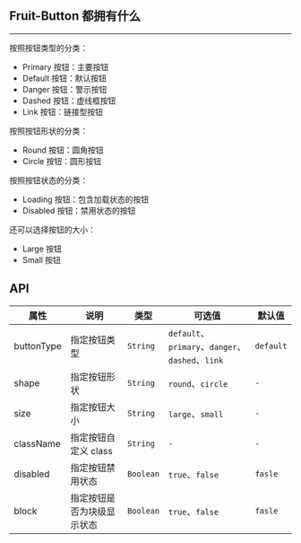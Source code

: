 ## Fruit-Button 都拥有什么

---

按照按钮类型的分类：

- Primary 按钮：主要按钮
- Default 按钮：默认按钮
- Danger 按钮：警示按钮
- Dashed 按钮：虚线框按钮
- Link 按钮：链接型按钮

按照按钮形状的分类：

- Round 按钮：圆角按钮
- Circle 按钮：圆形按钮

按照按钮状态的分类：

- Loading 按钮：包含加载状态的按钮
- Disabled 按钮：禁用状态的按钮

<!-- 可以在按钮中添加上Icon，当然也可以将Icon放在Children中传入：

-Icon按钮 -->

还可以选择按钮的大小：

- Large 按钮
- Small 按钮

## API

| 属性       | 说明                       | 类型      | 可选值                                           | 默认值    |
| ---------- | -------------------------- | --------- | ------------------------------------------------ | --------- |
| buttonType | 指定按钮类型               | `String`  | `default`、`primary`、`danger`、`dashed`、`link` | `default` |
| shape      | 指定按钮形状               | `String`  | `round`、`circle`                                | `-`       |
| size       | 指定按钮大小               | `String`  | `large`、`small`                                 | `-`       |
| className  | 指定按钮自定义 class       | `String`  | `-`                                              | `-`       |
| disabled   | 指定按钮禁用状态           | `Boolean` | `true`、`false`                                  | `fasle`   |
| block      | 指定按钮是否为块级显示状态 | `Boolean` | `true`、`false`                                  | `fasle`   |
